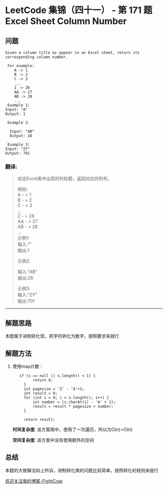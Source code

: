 # LeetCode 集锦（四十一） - 第 171 题 Excel Sheet Column Number

## 问题

```
Given a column title as appear in an Excel sheet, return its corresponding column number. 

 For example: 
    A -> 1
    B -> 2
    C -> 3
    ...
    Z -> 26
    AA -> 27
    AB -> 28 
    ...
 Example 1: 
Input: "A"
Output: 1

 Example 2: 

  Input: "AB"
  Output: 28

 Example 3: 
Input: "ZY"
Output: 701
```

### 翻译:
>给定Excel表中出现的列标题，返回对应的列号。  
>  
>例如:  
>A - > 1  
>B - > 2  
>C - > 3  
>…  
>Z - > 26  
>AA - > 27  
>AB - > 28  
>…  
>示例1:  
>输入:“”  
>输出:1  
>  
>示例2:  
>  
>输入:“AB”  
>输出:28  
>  
>示例3:  
>输入:“ZY”  
>输出:701  
---

## 解题思路

本题属于进制转化型，把字符转化为数字，按照要求来就行

## 解题方法

1. 使用map计数：

   ```
      if (s == null || s.length() < 1) {
            return 0;
        }
        int pagesize = 'Z' - 'A'+1;
        int result = 0;
        for (int i = 0; i < s.length(); i++) {
            int number = (s.charAt(i) - 'A' + 1);
            result = result * pagesize + number;
        }

        return result;
   ```

   **时间复杂度**:
   该方案用中，使用了一次遍历，所以为O(n)=O(n)

   **空间复杂度**:
   该方案中没有使用额外的空间


## 总结

本题的大致解法如上所诉，进制转化类的问题比较简单，按照转化的规则来就行

[欢迎关注我的博客-FightCrap](https://fightcrap.github.io/)
